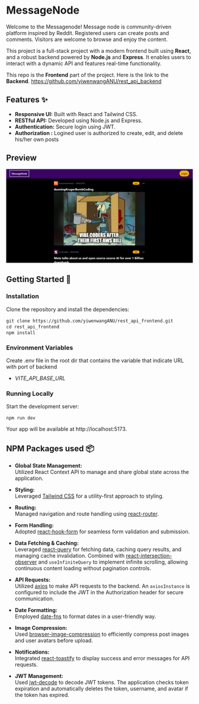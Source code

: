 # MessageNode

Welcome to the Messagenode! Message node is community-driven platform inspired by Reddit. Registered users can create posts and comments. Visitors are welcome to browse and enjoy the content.

This project is a full-stack project with a modern frontend built using **React**, and a robust backend powered by **Node.js** and **Express**. It enables users to interact with a dynamic API and features real-time functionality.

This repo is the **Frontend** part of the project. Here is the link to the **Backend**.
https://github.com/yiwenwangANU/rest_api_backend

## Features ✨

- **Responsive UI:** Built with React and Tailwind CSS.
- **RESTful API:** Developed using Node.js and Express.
- **Authentication:** Secure login using JWT.
- **Authorization :** Logined user is authorized to create, edit, and delete his/her own posts

## Preview

![Screenshot Description](./screenshots/image1.png)

## Getting Started 🚀

### Installation

Clone the repository and install the dependencies:

```
git clone https://github.com/yiwenwangANU/rest_api_frontend.git
cd rest_api_frontend
npm install
```

### Environment Variables

Create .env file in the root dir that contains the variable that indicate URL with port of backend

- _VITE_API_BASE_URL_

### Running Locally

Start the development server:

```
npm run dev
```

Your app will be available at http://localhost:5173.

## NPM Packages used 📦

- **Global State Management:**  
  Utilized React Context API to manage and share global state across the application.

- **Styling:**  
  Leveraged [Tailwind CSS](https://tailwindcss.com/) for a utility-first approach to styling.

- **Routing:**  
  Managed navigation and route handling using [react-router](https://reactrouter.com/).

- **Form Handling:**  
  Adopted [react-hook-form](https://react-hook-form.com/) for seamless form validation and submission.

- **Data Fetching & Caching:**  
  Leveraged [react-query](https://react-query.tanstack.com/) for fetching data, caching query results, and managing cache invalidation. Combined with [react-intersection-observer](https://www.npmjs.com/package/react-intersection-observer) and `useInfiniteQuery` to implement infinite scrolling, allowing continuous content loading without pagination controls.

- **API Requests:**  
  Utilized [axios](https://axios-http.com/) to make API requests to the backend. An `axiosInstance` is configured to include the JWT in the Authorization header for secure communication.
- **Date Formatting:**  
  Employed [date-fns](https://date-fns.org/) to format dates in a user-friendly way.

- **Image Compression:**  
  Used [browser-image-compression](https://www.npmjs.com/package/browser-image-compression) to efficiently compress post images and user avatars before upload.

- **Notifications:**  
  Integrated [react-toastify](https://fkhadra.github.io/react-toastify/) to display success and error messages for API requests.

- **JWT Management:**  
  Used [jwt-decode](https://www.npmjs.com/package/jwt-decode) to decode JWT tokens. The application checks token expiration and automatically deletes the token, username, and avatar if the token has expired.
